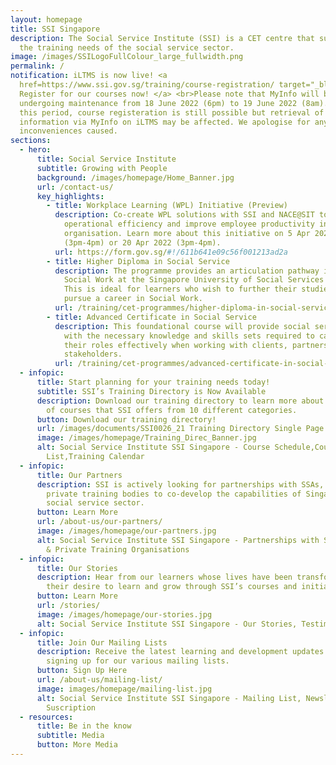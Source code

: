 ```yaml
---
layout: homepage
title: SSI Singapore
description: The Social Service Institute (SSI) is a CET centre that supports
  the training needs of the social service sector.
image: /images/SSILogoFullColour_large_fullwidth.png
permalink: /
notification: iLTMS is now live! <a
  href=https://www.ssi.gov.sg/training/course-registration/ target="_blank">
  Register for our courses now! </a> <br>Please note that MyInfo will be
  undergoing maintenance from 18 June 2022 (6pm) to 19 June 2022 (8am). During
  this period, course registeration is still possible but retrieval of personal
  information via MyInfo on iLTMS may be affected. We apologise for any
  inconveniences caused.
sections:
  - hero:
      title: Social Service Institute
      subtitle: Growing with People
      background: /images/homepage/Home_Banner.jpg
      url: /contact-us/
      key_highlights:
        - title: Workplace Learning (WPL) Initiative (Preview)
          description: Co-create WPL solutions with SSI and NACE@SIT to enhance
            operational efficiency and improve employee productivity in your
            organisation. Learn more about this initiative on 5 Apr 2022
            (3pm-4pm) or 20 Apr 2022 (3pm-4pm).
          url: https://form.gov.sg/#!/611b641e09c56f001213ad2a
        - title: Higher Diploma in Social Service
          description: The programme provides an articulation pathway into Bachelor in
            Social Work at the Singapore University of Social Services (SUSS).
            This is ideal for learners who wish to further their studies and
            pursue a career in Social Work.
          url: /training/cet-programmes/higher-diploma-in-social-service/
        - title: Advanced Certificate in Social Service
          description: This foundational course will provide social service professionals
            with the necessary knowledge and skills sets required to carry out
            their roles effectively when working with clients, partners and
            stakeholders.
          url: /training/cet-programmes/advanced-certificate-in-social-service/
  - infopic:
      title: Start planning for your training needs today!
      subtitle: SSI’s Training Directory is Now Available
      description: Download our training directory to learn more about the broad range
        of courses that SSI offers from 10 different categories.
      button: Download our training directory!
      url: /images/documents/SSI0026_21 Training Directory Single Page.pdf
      image: /images/homepage/Training_Direc_Banner.jpg
      alt: Social Service Institute SSI Singapore - Course Schedule,Course
        List,Training Calendar
  - infopic:
      title: Our Partners
      description: SSI is actively looking for partnerships with SSAs, NPOs, IHLs and
        private training bodies to co-develop the capabilities of Singapore’s
        social service sector.
      button: Learn More
      url: /about-us/our-partners/
      image: /images/homepage/our-partners.jpg
      alt: Social Service Institute SSI Singapore - Partnerships with SSAs, NPOs, IHLs
        & Private Training Organisations
  - infopic:
      title: Our Stories
      description: Hear from our learners whose lives have been transformed through
        their desire to learn and grow through SSI’s courses and initiatives.
      button: Learn More
      url: /stories/
      image: /images/homepage/our-stories.jpg
      alt: Social Service Institute SSI Singapore - Our Stories, Testimonials
  - infopic:
      title: Join Our Mailing Lists
      description: Receive the latest learning and development updates from SSI by
        signing up for our various mailing lists.
      button: Sign Up Here
      url: /about-us/mailing-list/
      image: images/homepage/mailing-list.jpg
      alt: Social Service Institute SSI Singapore - Mailing List, Newsletter
        Suscription
  - resources:
      title: Be in the know
      subtitle: Media
      button: More Media
---
```

